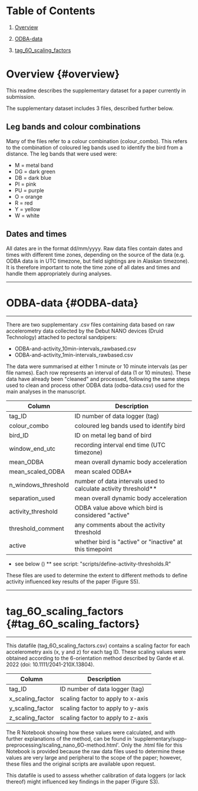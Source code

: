 # Table of Contents

1.  [Overview](#overview) 

2.  [ODBA-data](#ODBA-data)

3.  [tag_6O_scaling_factors](#tag_6O_scaling_factors)

# Overview {#overview}

This readme describes the supplementary dataset for a paper currently in submission.

The supplementary dataset includes 3 files, described further below.

## Leg bands and colour combinations

Many of the files refer to a colour combination (colour_combo). This refers to the combination of coloured leg bands used to identify the bird from a distance. The leg bands that were used were:

   - M = metal band
   - DG = dark green
   - DB = dark blue
   - PI = pink
   - PU = purple
   - O = orange
   - R = red
   - Y = yellow
   - W = white
   
## Dates and times

All dates are in the format dd/mm/yyyy. Raw data files contain dates and times with different time zones, depending on the source of the data (e.g. ODBA data is in UTC timezone, but field sightings are in Alaskan timezone). It is therefore important to note the time zone of all dates and times and handle them appropriately during analyses.

------------------------------------------------------------------------

# ODBA-data {#ODBA-data}

------------------------------------------------------------------------

There are two supplementary .csv files containing data based on raw accelerometry data collected by the Debut NANO devices (Druid Technology) attached to pectoral sandpipers:

- ODBA-and-activity_10min-intervals_rawbased.csv
- ODBA-and-activity_1min-intervals_rawbased.csv

The data were summarised at either 1 minute or 10 minute intervals (as per file names). Each row represents an interval of data (1 or 10 minutes). These data have already been "cleaned" and processed, following the same steps used to clean and process other ODBA data (odba-data.csv) used for the main analyses in the manuscript.

| Column              | Description                                                     |
|---------------------|-----------------------------------------------------------------|
| tag_ID              | ID number of data logger (tag)                                  |
| colour_combo        | coloured leg bands used to identify bird                        |
| bird_ID             | ID on metal leg band of bird                                    |
| window_end_utc      | recording interval end time (UTC timezone)                      |
| mean_ODBA           | mean overall dynamic body acceleration                          |
| mean_scaled_ODBA    | mean scaled ODBA*                                               |
| n_windows_threshold | number of data intervals used to calculate activity threshold** |
| separation_used     | mean overall dynamic body acceleration                          |
| activity_threshold  | ODBA value above which bird is considered "active"              |
| threshold_comment   | any comments about the activity threshold                       |
| active              | whether bird is "active" or "inactive" at this timepoint        |

* see below ()
** see script: "scripts/define-activity-thresholds.R" 

These files are used to determine the extent to different methods to define activity influenced key results of the paper (Figure S5).

------------------------------------------------------------------------

# tag_6O_scaling_factors {#tag_6O_scaling_factors}

------------------------------------------------------------------------

This datafile (tag_6O_scaling_factors.csv) contains a scaling factor for each accelerometry axis (x, y and z) for each tag ID. These scaling values were obtained according to the 6-orientation method described by Garde et al. 2022 (doi: 10.1111/2041-210X.13804). 

| Column           | Description                                  |
|------------------|----------------------------------------------|
| tag_ID           | ID number of data logger (tag)               |
| x_scaling_factor | scaling factor to apply to x-axis            |
| y_scaling_factor | scaling factor to apply to y-axis            |
| z_scaling_factor | scaling factor to apply to z-axis            |

The R Notebook showing how these values were calculated, and with further explanations of the method, can be found in 'supplementary/supp-preprocessing/scaling_nano_6O-method.html'. Only the .html file for this Notebook is provided because the raw data files used to determine these values are very large and peripheral to the scope of the paper; however, these files and the original scripts are available upon request. 

This datafile is used to assess whether calibration of data loggers (or lack thereof) might influenced key findings in the paper (Figure S3). 
